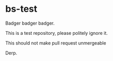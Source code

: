 bs-test
=======

Badger badger badger.

This is a test repository, please politely ignore it.

This should not make pull request unmergeable


Derp.